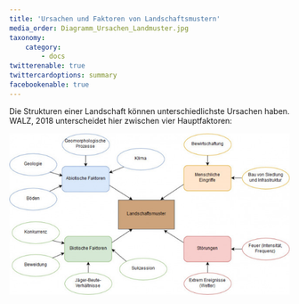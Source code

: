 ```yaml
---
title: 'Ursachen und Faktoren von Landschaftsmustern'
media_order: Diagramm_Ursachen_Landmuster.jpg
taxonomy:
    category:
        - docs
twitterenable: true
twittercardoptions: summary
facebookenable: true
---
```


Die Strukturen einer Landschaft können unterschiedlichste Ursachen haben. WALZ, 2018 unterscheidet hier zwischen vier Hauptfaktoren: 

![Diagramm_Ursachen_Landmuster](Diagramm_Ursachen_Landmuster.jpg?lightbox=800&classes=caption "Abb. 4: Ursachen und Faktoren von Landschaftsmustern (Quelle: vgl. WALZ 2018)")

